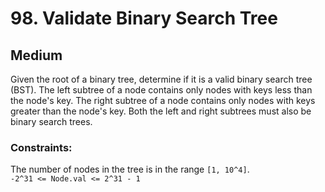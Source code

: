 # 98. Validate Binary Search Tree

## Medium

Given the root of a binary tree, determine if it is a valid binary search tree (BST). The left subtree of a node
contains only nodes with keys less than the node's key. The right subtree of a node contains only nodes with keys
greater than the node's key. Both the left and right subtrees must also be binary search trees.

### Constraints:

The number of nodes in the tree is in the range `[1, 10^4]`.  
`-2^31 <= Node.val <= 2^31 - 1`